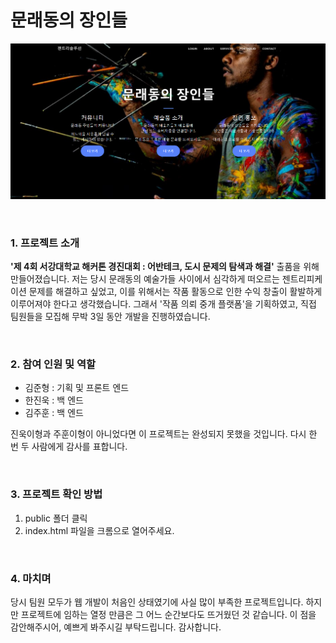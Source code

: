 # 문래동의 장인들

![1](README.assets/1.PNG)

<br>

### 1. 프로젝트 소개

**'제 4회 서강대학교 해커톤 경진대회 : 어반테크, 도시 문제의 탐색과 해결'** 출품을 위해 만들어졌습니다. 저는 당시 문래동의 예술가들 사이에서 심각하게 떠오르는 젠트리피케이션 문제를 해결하고 싶었고, 이를 위해서는 작품 활동으로 인한 수익 창출이 활발하게 이루어져야 한다고 생각했습니다. 그래서 '작품 의뢰 중개 플랫폼'을 기획하였고, 직접 팀원들을 모집해 무박 3일 동안 개발을 진행하였습니다.

<br>

### 2. 참여 인원 및 역할

- 김준형 : 기획 및 프론트 엔드
- 한진욱 : 백 엔드
- 김주훈 : 백 엔드

진욱이형과 주훈이형이 아니었다면 이 프로젝트는 완성되지 못했을 것입니다. 다시 한 번 두 사람에게 감사를 표합니다.

<br>

### 3. 프로젝트 확인 방법

1. public 폴더 클릭
2. index.html 파일을 크롬으로 열어주세요.

<br>

### 4. 마치며

당시 팀원 모두가 웹 개발이 처음인 상태였기에 사실 많이 부족한 프로젝트입니다. 하지만 프로젝트에 임하는 열정 만큼은 그 어느 순간보다도 뜨거웠던 것 같습니다. 이 점을 감안해주시어, 예쁘게 봐주시길 부탁드립니다. 감사합니다. 